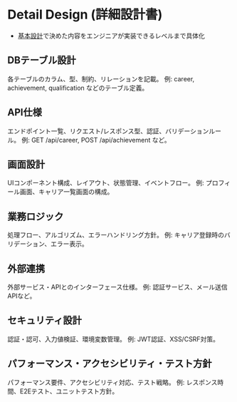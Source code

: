 # Detail Design (詳細設計書)

- [基本設計](./2_bd.md)で決めた内容をエンジニアが実装できるレベルまで具体化

## DBテーブル設計

各テーブルのカラム、型、制約、リレーションを記載。
例: career, achievement, qualification などのテーブル定義。

## API仕様

エンドポイント一覧、リクエスト/レスポンス型、認証、バリデーションルール。
例: GET /api/career, POST /api/achievement など。

## 画面設計

UIコンポーネント構成、レイアウト、状態管理、イベントフロー。
例: プロフィール画面、キャリア一覧画面の構成。

## 業務ロジック

処理フロー、アルゴリズム、エラーハンドリング方針。
例: キャリア登録時のバリデーション、エラー表示。

## 外部連携

外部サービス・APIとのインターフェース仕様。
例: 認証サービス、メール送信APIなど。

## セキュリティ設計

認証・認可、入力値検証、環境変数管理。
例: JWT認証、XSS/CSRF対策。

## パフォーマンス・アクセシビリティ・テスト方針

パフォーマンス要件、アクセシビリティ対応、テスト戦略。
例: レスポンス時間、E2Eテスト、ユニットテスト方針。
